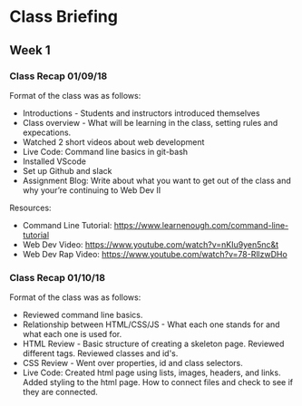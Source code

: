 # Class Briefing

## Week 1 
### Class Recap 01/09/18
Format of the class was as follows:
* Introductions - Students and instructors introduced themselves
* Class overview - What will be learning in the class, setting rules and expecations.
* Watched 2 short videos about web development
* Live Code: Command line basics in git-bash
* Installed VScode
* Set up Github and slack
* Assignment Blog: Write about what you want to get out of the class and why your’re continuing to Web Dev II

Resources:
* Command Line Tutorial: https://www.learnenough.com/command-line-tutorial
* Web Dev Video: https://www.youtube.com/watch?v=nKIu9yen5nc&t
* Web Dev Rap Video: https://www.youtube.com/watch?v=78-RllzwDHo

### Class Recap 01/10/18
Format of the class was as follows:
* Reviewed command line basics.
* Relationship between HTML/CSS/JS - What each one stands for and what each one is used for.
* HTML Review - Basic structure of creating a skeleton page. Reviewed different tags. Reviewed classes and id's.
* CSS Review - Went over properties, id and class selectors.
* Live Code: Created html page using lists, images, headers, and links. Added styling to the html page. How to connect files and check to see if they are connected.

